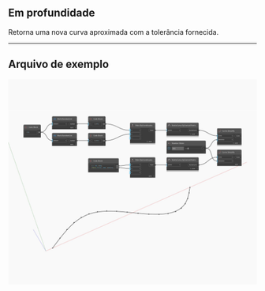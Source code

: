 ## Em profundidade
Retorna uma nova curva aproximada com a tolerância fornecida.
___
## Arquivo de exemplo

![Simplify](./Autodesk.DesignScript.Geometry.Curve.Simplify_img.jpg)

